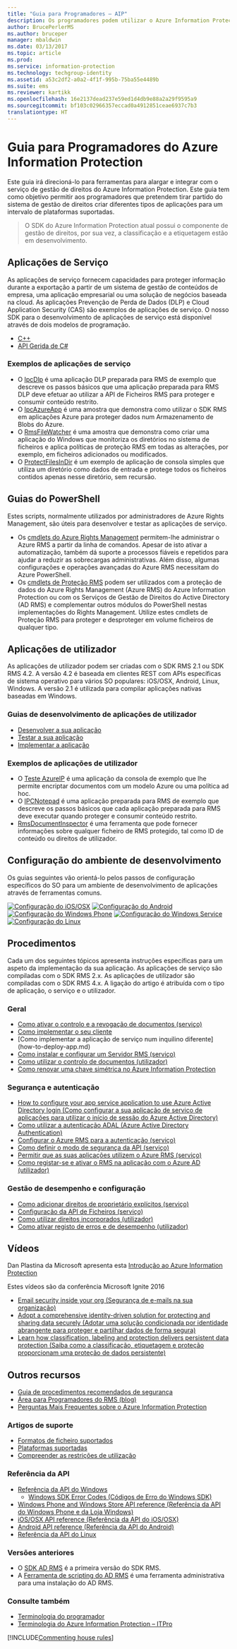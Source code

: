 ```yaml
---
title: "Guia para Programadores – AIP"
description: Os programadores podem utilizar o Azure Information Protection para proteger e gerir ficheiros de todos os tipos
author: BrucePerlerMS
ms.author: bruceper
manager: mbaldwin
ms.date: 03/13/2017
ms.topic: article
ms.prod: 
ms.service: information-protection
ms.technology: techgroup-identity
ms.assetid: a53c2df2-a0a2-4f1f-995b-75ba55e4489b
ms.suite: ems
ms.reviewer: kartikk
ms.openlocfilehash: 16e2137dead237e59ed1d4db9e88a2a29f9595a9
ms.sourcegitcommit: bf103c02966357eccad0a4912851ceae6937c7b3
translationtype: HT
---
```

# <a name="azure-information-protection-developers-guide"></a>Guia para Programadores do Azure Information Protection

Este guia irá direcioná-lo para ferramentas para alargar e integrar com o serviço de gestão de direitos do Azure Information Protection. Este guia tem como objetivo permitir aos programadores que pretendem tirar partido do sistema de gestão de direitos criar diferentes tipos de aplicações para um intervalo de plataformas suportadas.

>O SDK do Azure Information Protection atual possui o componente de gestão de direitos, por sua vez, a classificação e a etiquetagem estão em desenvolvimento.

## <a name="service-applications"></a>Aplicações de Serviço

As aplicações de serviço fornecem capacidades para proteger informação durante a exportação a partir de um sistema de gestão de conteúdos de empresa, uma aplicação empresarial ou uma solução de negócios baseada na cloud. As aplicações Prevenção de Perda de Dados (DLP) e Cloud Application Security (CAS) são exemplos de aplicações de serviço. O nosso SDK para o desenvolvimento de aplicações de serviço está disponível através de dois modelos de programação.

- [C++](https://www.microsoft.com/en-us/download/details.aspx?id=38397)
- [API Gerida de C#](https://github.com/Azure-Samples/Azure-Information-Protection-Samples/tree/master/IpcManagedAPI)

### <a name="examples-of-service-applications"></a>Exemplos de aplicações de serviço

- O [IpcDlp](https://github.com/Azure-Samples/active-directory-dotnet-rms) é uma aplicação DLP preparada para RMS de exemplo que descreve os passos básicos que uma aplicação preparada para RMS DLP deve efetuar ao utilizar a API de Ficheiros RMS para proteger e consumir conteúdo restrito.
- O [IpcAzureApp](https://github.com/Azure-Samples/active-directory-dotnet-rms) é uma amostra que demonstra como utilizar o SDK RMS em aplicações Azure para proteger dados num Armazenamento de Blobs do Azure.
- O [RmsFileWatcher](https://github.com/Azure-Samples/active-directory-dotnet-rms) é uma amostra que demonstra como criar uma aplicação do Windows que monitoriza os diretórios no sistema de ficheiros e aplica políticas de proteção RMS em todas as alterações, por exemplo, em ficheiros adicionados ou modificados.
- O [ProtectFilesInDir](https://github.com/Azure-Samples/Azure-Information-Protection-Samples/tree/master/ProtectFilesInDir) é um exemplo de aplicação de consola simples que utiliza um diretório como dados de entrada e protege todos os ficheiros contidos apenas nesse diretório, sem recursão.

## <a name="powershell-guides"></a>Guias do PowerShell

Estes scripts, normalmente utilizados por administradores de Azure Rights Management, são úteis para desenvolver e testar as aplicações de serviço.

- Os [cmdlets do Azure Rights Management](https://msdn.microsoft.com/library/azure/dn629398.aspx) permitem-lhe administrar o Azure RMS a partir da linha de comandos. Apesar de isto ativar a automatização, também dá suporte a processos fiáveis e repetidos para ajudar a reduzir as sobrecargas administrativas. Além disso, algumas configurações e operações avançadas do Azure RMS necessitam do Azure PowerShell.
- Os [cmdlets de Proteção RMS](https://msdn.microsoft.com/library/azure/mt433195.aspx) podem ser utilizados com a proteção de dados do Azure Rights Management (Azure RMS) do Azure Information Protection ou com os Serviços de Gestão de Direitos do Active Directory (AD RMS) e complementar outros módulos do PowerShell nestas implementações do Rights Management. Utilize estes cmdlets de Proteção RMS para proteger e desproteger em volume ficheiros de qualquer tipo.

## <a name="user-applications"></a>Aplicações de utilizador

As aplicações de utilizador podem ser criadas com o SDK RMS 2.1 ou SDK RMS 4.2.
A versão 4.2 é baseada em clientes REST com APIs específicas de sistema operativo para vários SO populares: iOS/OSX, Android, Linux, Windows. A versão 2.1 é utilizada para compilar aplicações nativas baseadas em Windows.

### <a name="user-application-development-guides"></a>Guias de desenvolvimento de aplicações de utilizador

- [Desenvolver a sua aplicação](developing-your-application.md)
- [Testar a sua aplicação](how-to-set-up-your-test-environment.md)
- [Implementar a aplicação](deploying-your-application.md)

### <a name="user-application-samples"></a>Exemplos de aplicações de utilizador

- O [Teste AzureIP](https://github.com/Azure-Samples/Azure-Information-Protection-Samples/tree/master/AzureIP_Test) é uma aplicação da consola de exemplo que lhe permite encriptar documentos com um modelo Azure ou uma política ad hoc.
- O [IPCNotepad](https://github.com/Azure-Samples/Azure-Information-Protection-Samples/tree/master/AzureIP_Test) é uma aplicação preparada para RMS de exemplo que descreve os passos básicos que cada aplicação preparada para RMS deve executar quando proteger e consumir conteúdo restrito.
- [RmsDocumentInspector](https://github.com/Azure-Samples/active-directory-dotnet-rms) é uma ferramenta que pode fornecer informações sobre qualquer ficheiro de RMS protegido, tal como ID de conteúdo ou direitos de utilizador.

## <a name="development-environment-setup"></a>Configuração do ambiente de desenvolvimento

Os guias seguintes vão orientá-lo pelos passos de configuração específicos do SO para um ambiente de desenvolvimento de aplicações através de ferramentas comuns.

[![Configuração do iOS/OSX](../media/develop/ios-icon.png)](ios-sdk.md)
[![Configuração do Android](../media/develop/android-icon.png)](android-sdk.md)
[![Configuração do Windows Phone](../media/develop/windows-phone-icon.png)](windows-phone-apps.md)
[![Configuração do Windows Service](../media/develop/windows-icon.png)](install-the-rms-sdk.md)
[![Configuração do Linux](../media/develop/linux-icon.png)](linux-setup.md)


## <a name="how-tos"></a>Procedimentos

Cada um dos seguintes tópicos apresenta instruções específicas para um aspeto da implementação da sua aplicação. As aplicações de serviço são compiladas com o SDK RMS 2.x. As aplicações de utilizador são compiladas com o SDK RMS 4.x. A ligação do artigo é atribuída com o tipo de aplicação, o serviço e o utilizador.

### <a name="general"></a>Geral

- [Como ativar o controlo e a revogação de documentos (serviço)](tracking-content.md)
- [Como implementar o seu cliente](../rms-client/client-deployment-notes.md)
- [Como implementar a aplicação de serviço num inquilino diferente] (how-to-deploy-app.md)
- [Como instalar e configurar um Servidor RMS (serviço)](how-to-install-and-configure-an-rms-server.md)
- [Como utilizar o controlo de documentos (utilizador)](how-to-use-document-tracking.md)
- [Como renovar uma chave simétrica no Azure Information Protection](how-to-renew-symmetric-key.md)

### <a name="security-and-authentication"></a>Segurança e autenticação

- [How to configure your app service application to use Azure Active Directory login (Como configurar a sua aplicação de serviço de aplicações para utilizar o início de sessão do Azure Active Directory)](https://docs.microsoft.com/en-us/azure/app-service-mobile/app-service-mobile-how-to-configure-active-directory-authentication)
- [Como utilizar a autenticação ADAL (Azure Active Directory Authentication)](how-to-use-adal-authentication.md)
- [Configurar o Azure RMS para a autenticação (serviço)](adal-auth.md)
- [Como definir o modo de segurança da API (serviço)](setting-the-api-security-mode-api-mode.md)
- [Permitir que as suas aplicações utilizem o Azure RMS (serviço)](how-to-use-file-api-with-aadrm-cloud.md)
- [Como registar-se e ativar o RMS na aplicação com o Azure AD (utilizador)](authentication-integration.md)

### <a name="configuration-and-performance-management"></a>Gestão de desempenho e configuração

- [Como adicionar direitos de proprietário explícitos (serviço)](add-explicit-owner-rights.md)
- [Configuração da API de Ficheiros (serviço)](file-api-configuration.md)
- [Como utilizar direitos incorporados (utilizador)](built-in-rights-usage-restriction-reference.md)
- [Como ativar registo de erros e de desempenho (utilizador)](enabling-logging.md)

## <a name="videos"></a>Vídeos

Dan Plastina da Microsoft apresenta esta [Introdução ao Azure Information Protection](https://www.microsoft.com/cloud-platform/azure-information-protection)

Estes vídeos são da conferência Microsoft Ignite 2016

- [Email security inside your org (Segurança de e-mails na sua organização)](https://myignite.microsoft.com/videos/2787)
- [Adopt a comprehensive identity-driven solution for protecting and sharing data securely (Adotar uma solução condicionada por identidade abrangente para proteger e partilhar dados de forma segura)](https://myignite.microsoft.com/videos/2784)
- [Learn how classification, labeling and protection delivers persistent data protection (Saiba como a classificação, etiquetagem e proteção proporcionam uma proteção de dados persistente)](https://myignite.microsoft.com/videos/2786)

## <a name="other-resources"></a>Outros recursos

- [Guia de procedimentos recomendados de segurança](security-guidelines.md)
- [Área para Programadores do RMS (blog)](https://blogs.msdn.microsoft.com/rms/)
- [Perguntas Mais Frequentes sobre o Azure Information Protection](https://docs.microsoft.com/en-us/information-protection/get-started/faqs)

### <a name="support-articles"></a>Artigos de suporte

- [Formatos de ficheiro suportados](supported-file-formats.md)
- [Plataformas suportadas](supported-platforms.md)
- [Compreender as restrições de utilização](understanding-usage-restrictions.md)

### <a name="api-reference"></a>Referência da API

- [Referência da API do Windows](https://msdn.microsoft.com/en-us/library/hh535292.aspx)
  - [Windows SDK Error Codes (Códigos de Erro do Windows SDK)](https://msdn.microsoft.com/library/hh535248.aspx)
- [Windows Phone and Windows Store API reference (Referência da API do Windows Phone e da Loja Windows)](https://msdn.microsoft.com/library/dn891914.aspx)
- [iOS/OSX API reference (Referência da API do iOS/OSX)](https://msdn.microsoft.com/en-us/library/dn758306.aspx)
- [Android API reference (Referência da API do Android)](https://msdn.microsoft.com/en-us/library/dn758245.aspx)
- [Referência da API do Linux](http://azuread.github.io/rms-sdk-for-cpp/annotated.html)

### <a name="previous-versions"></a>Versões anteriores

- O [SDK AD RMS](https://msdn.microsoft.com/en-us/library/cc530379.aspx) é a primeira versão do SDK RMS.
- A [Ferramenta de scripting do AD RMS](https://msdn.microsoft.com/en-us/library/bb968797.aspx) é uma ferramenta administrativa para uma instalação do AD RMS.

### <a name="see-also"></a>Consulte também

- [Terminologia do programador](terms.md)
- [Terminologia do Azure Information Protection – ITPro](../get-started/terminology.md)

[!INCLUDE[Commenting house rules](../includes/houserules.md)]
